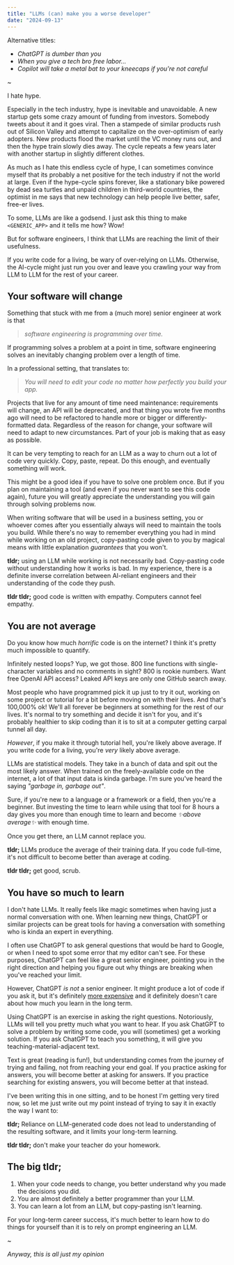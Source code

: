 ```yaml
---
title: "LLMs (can) make you a worse developer"
date: "2024-09-13"
---
```


Alternative titles:
- _ChatGPT is dumber than you_
- _When you give a tech bro free labor..._
- _Copilot will take a metal bat to your kneecaps if you're not careful_

~

I hate hype. 

Especially in the tech industry, hype is inevitable and unavoidable. A new startup gets some crazy amount of funding from investors. Somebody tweets about it and it goes viral. Then a stampede of similar products rush out of Silicon Valley and attempt to capitalize on the over-optimism of early adopters. New products flood the market until the VC money runs out, and then the hype train slowly dies away. The cycle repeats a few years later with another startup in slightly different clothes.

As much as I hate this endless cycle of hype, I can sometimes convince myself that its probably a net positive for the tech industry if not the world at large. Even if the hype-cycle spins forever, like a stationary bike powered by dead sea turtles and unpaid children in third-world countries, the optimist in me says that new technology can help people live better, safer, free-er lives. 

To some, LLMs are like a godsend. I just ask this thing to make `<GENERIC_APP>` and it tells me how? Wow! 

But for software engineers, I think that LLMs are reaching the limit of their usefulness.

If you write code for a living, be wary of over-relying on LLMs. Otherwise, the AI-cycle might just run you over and leave you crawling your way from LLM to LLM for the rest of your career.

## Your software will change

Something that stuck with me from a (much more) senior engineer at work is that

> _software engineering is programming over time._

If programming solves a problem at a point in time, software engineering solves an inevitably changing problem over a length of time.

In a professional setting, that translates to:

> _You will need to edit your code no matter how perfectly you build your app._

Projects that live for any amount of time need maintenance: requirements will change, an API will be deprecated, and that thing you wrote five months ago will need to be refactored to handle more or bigger or differently-formatted data. Regardless of the reason for change, your software will need to adapt to new circumstances. Part of your job is making that as easy as possible.

It can be very tempting to reach for an LLM as a way to churn out a lot of code very quickly. Copy, paste, repeat. Do this enough, and eventually something will work.

This might be a good idea if you have to solve one problem once. But if you plan on maintaining a tool (and even if you never want to see this code again), future you will greatly appreciate the understanding you will gain through solving problems now. 

When writing software that will be used in a business setting, you or whoever comes after you essentially always will need to maintain the tools you build. While there's no way to remember everything you had in mind while working on an old project, copy-pasting code given to you by magical means with little explanation _guarantees_ that you won't.

**tldr;** using an LLM while working is not necessarily bad. Copy-pasting code without understanding how it works is bad. In my experience, there is a definite inverse correlation between AI-reliant engineers and their understanding of the code they push.

**tldr tldr;** good code is written with empathy. Computers cannot feel empathy.

## You are not average

Do you know how much _horrific_ code is on the internet? I think it's pretty much impossible to quantify. 

Infinitely nested loops? Yup, we got those. 800 line functions with single-character variables and no comments in sight? 800 is rookie numbers. Want free OpenAI API access? Leaked API keys are only one GitHub search away.

Most people who have programmed pick it up just to try it out, working on some project or tutorial for a bit before moving on with their lives. And that's 100,000% ok! We'll all forever be beginners at something for the rest of our lives. It's normal to try something and decide it isn't for you, and it's probably healthier to skip coding than it is to sit at a computer getting carpal tunnel all day. 

_However_, if you make it through tutorial hell, you're likely above average. If you write code for a living, you're _very_ likely above average.

LLMs are statistical models. They take in a bunch of data and spit out the most likely answer. When trained on the freely-available code on the internet, a lot of that input data is kinda garbage. I'm sure you've heard the saying _"garbage in, garbage out"_.

Sure, if you're new to a language or a framework or a field, then you're a beginner. But investing the time to learn while using that tool for 8 hours a day gives you more than enough time to learn and become _✨above average✨_ with enough time.

Once you get there, an LLM cannot replace you.

**tldr;** LLMs produce the average of their training data. If you code full-time, it's not difficult to become better than average at coding.

**tldr tldr;** get good, scrub.

## You have so much to learn

I don't hate LLMs. It really feels like magic sometimes when having just a normal conversation with one. When learning new things, ChatGPT or similar projects can be great tools for having a conversation with something who is kinda an expert in everything. 

I often use ChatGPT to ask general questions that would be hard to Google, or when I need to spot some error that my editor can't see. For these purposes, ChatGPT can feel like a great senior engineer, pointing you in the right direction and helping you figure out why things are breaking when you've reached your limit.

However, ChatGPT _is not_ a senior engineer. It might produce a lot of code if you ask it, but it's definitely [more expensive](https://finance.yahoo.com/news/report-claims-openai-burned-8-105046378.html) and it definitely doesn't care about how much you learn in the long term.

Using ChatGPT is an exercise in asking the right questions. Notoriously, LLMs will tell you pretty much what you want to hear. If you ask ChatGPT to solve a problem by writing some code, you will (sometimes) get a working solution. If you ask ChatGPT to teach you something, it will give you teaching-material-adjacent text.

Text is great (reading is fun!), but understanding comes from the journey of trying and failing, not from reaching your end goal. If you practice asking for answers, you will become better at asking for answers. If you practice searching for existing answers, you will become better at that instead.

I've been writing this in one sitting, and to be honest I'm getting very tired now, so let me just write out my point instead of trying to say it in exactly the way I want to:

**tldr;** Reliance on LLM-generated code does not lead to understanding of the resulting software, and it limits your long-term learning.

**tldr tldr;** don't make your teacher do your homework.

## The big **tldr;**

1. When your code needs to change, you better understand why you made the decisions you did.
2. You are almost definitely a better programmer than your LLM.
3. You can learn a lot from an LLM, but copy-pasting isn't learning.

For your long-term career success, it's much better to learn how to do things for yourself than it is to rely on prompt engineering an LLM.

~

_Anyway, this is all just my opinion_
